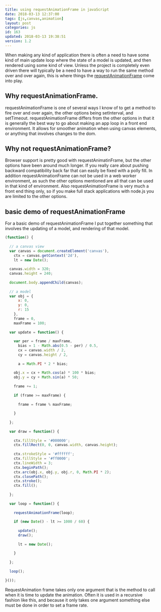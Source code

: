 ```yaml
---
title: using requestAnimationFrame in javaScript
date: 2018-03-13 12:37:00
tags: [js,canvas,animation]
layout: post
categories: js
id: 163
updated: 2018-03-13 19:38:51
version: 1.2
---
```


When making any kind of application there is often a need to have some kind of main update loop where the state of a model is updated, and then rendered using some kind of view. Unless the project is completely even driven there will typically be a need to have a way to run the same method over and over again, this is where things the [requestAnimationFrame](https://developer.mozilla.org/en-US/docs/Web/API/window/requestAnimationFrame) come into play.

<!-- more -->

## Why requestAnimationFrame.

requestAnimationFrame is one of several ways I know of to get a method to fire over and over again, the other options being setInterval, and setTimeout. requestAnimationFrame differs from the other options in that it is generally the best way to go about making an app loop in a front end environment. It allows for smoother animation when using canvas elements, or anything that involves changes to the dom.

## Why not requestAnimationFrame?

Browser support is pretty good with requestAnimatinFrame, but the other options have been around much longer. If you really care about pushing backward compatibility back far that can easily be fixed with a polly fill. In addition requestAnimationFrame can not be used in a web worker environment, as such the other options mentioned are all that can be used in that kind of environment. Also requestAnimationFrame is very much a front end thing only, so if you make full stack applications with node.js you are limited to the other options.

## basic demo of requestAnimationFrame

For a basic demo of requestAnimationFrame I put together something that involves the updating of a model, and rendering of that model.

```js
(function() {
 
  // a canvas view
  var canvas = document.createElement('canvas'),
    ctx = canvas.getContext('2d'),
    lt = new Date();
 
  canvas.width = 320;
  canvas.height = 240;
 
  document.body.appendChild(canvas);
 
  // a model
  var obj = {
      x: 0,
      y: 0,
      r: 15
    },
    frame = 0,
    maxFrame = 100;
 
  var update = function() {
 
    var per = frame / maxFrame,
      bias = 1 - Math.abs(0.5 - per) / 0.5,
      cx = canvas.width / 2,
      cy = canvas.height / 2,
      
      a = Math.PI * 2 * bias;
 
    obj.x = cx + Math.cos(a) * 100 * bias;
    obj.y = cy + Math.sin(a) * 50;
 
    frame += 1;
 
    if (frame >= maxFrame) {
 
      frame = frame % maxFrame;
 
    }
 
  };
 
  var draw = function() {
 
    ctx.fillStyle = '#000000';
    ctx.fillRect(0, 0, canvas.width, canvas.height);
 
    ctx.strokeStyle = '#ffffff';
    ctx.fillStyle = '#ff0000';
    ctx.lineWidth = 3;
    ctx.beginPath();
    ctx.arc(obj.x, obj.y, obj.r, 0, Math.PI * 2);
    ctx.closePath();
    ctx.stroke();
    ctx.fill();
 
  };
 
  var loop = function() {
 
    requestAnimationFrame(loop);
 
    if (new Date() - lt >= 1000 / 60) {
 
      update();
      draw();
 
      lt = new Date();
 
    }
 
  };
 
  loop();
 
}());
```

RequestAnimation frame takes only one argument that is the method to call when it is time to update the animation. Often it is used in a recursive fashion like this, and because it only takes one argument something else must be done in order to set a frame rate.